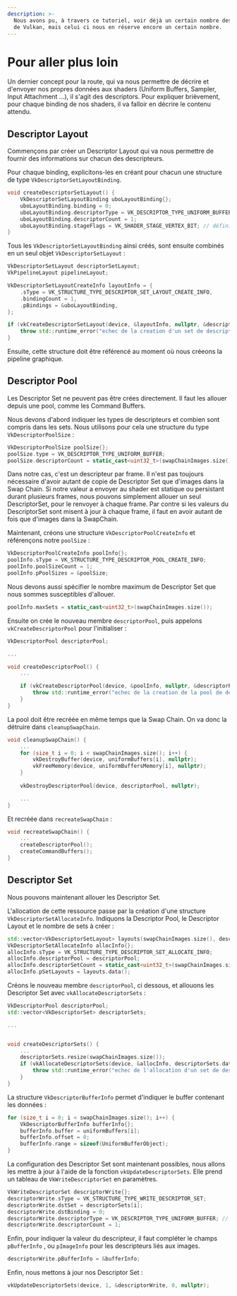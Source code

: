 ```yaml
---
description: >-
  Nous avons pu, à travers ce tutoriel, voir déjà un certain nombre des concepts
  de Vulkan, mais celui ci nous en réserve encore un certain nombre.
---
```


# Pour aller plus loin

Un dernier concept pour la route, qui va nous permettre de décrire et d'envoyer nos propres données aux shaders \(Uniform Buffers, Sampler, Input Attachment ...\), il s'agit des descriptors. Pour expliquer brièvement, pour chaque binding de nos shaders, il va falloir en décrire le contenu attendu.

## Descriptor Layout

Commençons par créer un Descriptor Layout qui va nous permettre de fournir des informations sur chacun des descripteurs. 

 Pour chaque binding, explicitons-les en créant pour chacun une structure de type `VkDescriptorSetLayoutBinding`.

```cpp
void createDescriptorSetLayout() {
    VkDescriptorSetLayoutBinding uboLayoutBinding{};
    uboLayoutBinding.binding = 0;
    uboLayoutBinding.descriptorType = VK_DESCRIPTOR_TYPE_UNIFORM_BUFFER;
    uboLayoutBinding.descriptorCount = 1;
    uboLayoutBinding.stageFlags = VK_SHADER_STAGE_VERTEX_BIT; // définit le scope du binding
}
```

Tous les `VkDescriptorSetLayoutBinding` ainsi créés, sont ensuite combinés en un seul objet `VkDescriptorSetLayout` :

```cpp
VkDescriptorSetLayout descriptorSetLayout;
VkPipelineLayout pipelineLayout;

VkDescriptorSetLayoutCreateInfo layoutInfo = {
    .sType = VK_STRUCTURE_TYPE_DESCRIPTOR_SET_LAYOUT_CREATE_INFO,
    .bindingCount = 1,
    .pBindings = &uboLayoutBinding,
};

if (vkCreateDescriptorSetLayout(device, &layoutInfo, nullptr, &descriptorSetLayout) != VK_SUCCESS) {
    throw std::runtime_error("echec de la creation d'un set de descripteurs!");
}
```

Ensuite, cette structure doit être référencé au moment où nous créeons la pipeline graphique.

## Descriptor Pool

Les Descriptor Set ne peuvent pas être crées directement. Il faut les allouer depuis une pool, comme les Command Buffers.

Nous devons d'abord indiquer les types de descripteurs et combien sont compris dans les sets. Nous utilisons pour cela une structure du type `VkDescriptorPoolSize` :

```cpp
VkDescriptorPoolSize poolSize{};
poolSize.type = VK_DESCRIPTOR_TYPE_UNIFORM_BUFFER;
poolSize.descriptorCount = static_cast<uint32_t>(swapChainImages.size());
```

Dans notre cas, c'est un descripteur par frame. Il n'est pas toujours nécessaire d'avoir autant de copie de Descriptor Set que d'images dans la Swap Chain. Si notre valeur a envoyer au shader est statique ou persistant durant plusieurs frames, nous pouvons simplement allouer un seul DescriptorSet, pour le renvoyer à chaque frame. Par contre si les valeurs du DescriptorSet sont misent à jour à chaque frame, il faut en avoir autant de fois que d'images dans la SwapChain.

Maintenant, créons une structure `VkDescriptorPoolCreateInfo` et référençons notre `poolSize` : 

```cpp
VkDescriptorPoolCreateInfo poolInfo{};
poolInfo.sType = VK_STRUCTURE_TYPE_DESCRIPTOR_POOL_CREATE_INFO;
poolInfo.poolSizeCount = 1;
poolInfo.pPoolSizes = &poolSize;
```

Nous devons aussi spécifier le nombre maximum de Descriptor Set que nous sommes susceptibles d'allouer.

```cpp
poolInfo.maxSets = static_cast<uint32_t>(swapChainImages.size());
```

Ensuite on crée le nouveau membre `descriptorPool`, puis appelons `vkCreateDescriptorPool` pour l'initialiser :

```cpp
VkDescriptorPool descriptorPool;

...

void createDescriptorPool() {
    ...

    if (vkCreateDescriptorPool(device, &poolInfo, nullptr, &descriptorPool) != VK_SUCCESS) {
        throw std::runtime_error("echec de la creation de la pool de descripteurs!");
    }
}
```

La pool doit être recréée en même temps que la Swap Chain. On va donc la détruire dans `cleanupSwapChain`.

```cpp
void cleanupSwapChain() {
    ...
    for (size_t i = 0; i < swapChainImages.size(); i++) {
        vkDestroyBuffer(device, uniformBuffers[i], nullptr);
        vkFreeMemory(device, uniformBuffersMemory[i], nullptr);
    }
    
    vkDestroyDescriptorPool(device, descriptorPool, nullptr);

    ...
}
```

Et recréée dans `recreateSwapChain` :

```cpp
void recreateSwapChain() {
    ...
    createDescriptorPool();
    createCommandBuffers();
}
```

## Descriptor Set

Nous pouvons maintenant allouer les Descriptor Set.

L'allocation de cette ressource passe par la création d'une structure `VkDescriptorSetAllocateInfo`. Indiquons la Descriptor Pool, le Descriptor Layout et le nombre de sets à créer :

```cpp
std::vector<VkDescriptorSetLayout> layouts(swapChainImages.size(), descriptorSetLayout);
VkDescriptorSetAllocateInfo allocInfo{};
allocInfo.sType = VK_STRUCTURE_TYPE_DESCRIPTOR_SET_ALLOCATE_INFO;
allocInfo.descriptorPool = descriptorPool;
allocInfo.descriptorSetCount = static_cast<uint32_t>(swapChainImages.size());
allocInfo.pSetLayouts = layouts.data();
```

Créons le nouveau membre `descriptorPool`, ci dessous, et allouons les Descriptor Set avec `vkAllocateDescriptorSets` :

```cpp
VkDescriptorPool descriptorPool;
std::vector<VkDescriptorSet> descriptorSets;

...


void createDescriptorSets() {
    ...
    descriptorSets.resize(swapChainImages.size());
    if (vkAllocateDescriptorSets(device, &allocInfo, descriptorSets.data()) != VK_SUCCESS) {
        throw std::runtime_error("echec de l'allocation d'un set de descripteurs!");
    }
}
```

La structure `VkDescriptorBufferInfo` permet d'indiquer le buffer contenant les données :

```cpp
for (size_t i = 0; i < swapChainImages.size(); i++) {
    VkDescriptorBufferInfo bufferInfo{};
    bufferInfo.buffer = uniformBuffers[i];
    bufferInfo.offset = 0;
    bufferInfo.range = sizeof(UniformBufferObject);
}
```

La configuration des Descriptor Set sont maintenant possibles, nous allons les mettre à jour à l'aide de la fonction `vkUpdateDescriptorSets`. Elle prend un tableau de `VkWriteDescriptorSet` en paramètres. 

```cpp
VkWriteDescriptorSet descriptorWrite{};
descriptorWrite.sType = VK_STRUCTURE_TYPE_WRITE_DESCRIPTOR_SET;
descriptorWrite.dstSet = descriptorSets[i];
descriptorWrite.dstBinding = 0;
descriptorWrite.descriptorType = VK_DESCRIPTOR_TYPE_UNIFORM_BUFFER; // le type du descripteur
descriptorWrite.descriptorCount = 1;
```

Enfin, pour indiquer la valeur du descripteur, il faut compléter le champs  `pBufferInfo` , ou `pImageInfo` pour les descripteurs liés aux images.

```cpp
descriptorWrite.pBufferInfo = &bufferInfo;
```

Enfin, nous mettons à jour nos Descriptor Set :

```cpp
vkUpdateDescriptorSets(device, 1, &descriptorWrite, 0, nullptr);
```

